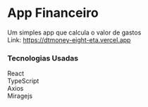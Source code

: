 # App Financeiro

Um simples app que calcula o valor de gastos
<br/>
Link: https://dtmoney-eight-eta.vercel.app
<br/>

### Tecnologias Usadas

React<br/>
TypeScript<br/>
Axios<br/>
Miragejs
